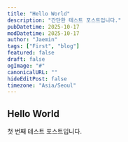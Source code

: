```yaml
---
title: "Hello World"
description: "간단한 테스트 포스트입니다."
pubDatetime: 2025-10-17
modDatetime: 2025-10-17
author: "Jaemin"
tags: ["First", "blog"]
featured: false
draft: false
ogImage: "#"
canonicalURL: ""
hideEditPost: false
timezone: "Asia/Seoul"
---
```


## Hello World

첫 번째 테스트 포스트입니다.  
